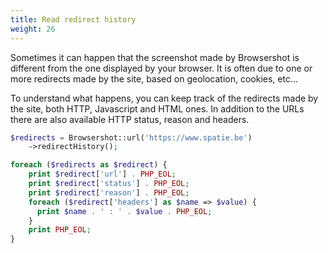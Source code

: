 ```yaml
---
title: Read redirect history
weight: 26
---
```


Sometimes it can happen that the screenshot made by Browsershot is different from the one displayed by your browser.
It is often due to one or more redirects made by the site, based on geolocation, cookies, etc...

To understand what happens, you can keep track of the redirects made by the site, both HTTP, Javascript and HTML ones.
In addition to the URLs there are also available HTTP status, reason and headers.

```php
$redirects = Browsershot::url('https://www.spatie.be')
    ->redirectHistory();

foreach ($redirects as $redirect) {
    print $redirect['url'] . PHP_EOL;
    print $redirect['status'] . PHP_EOL;
    print $redirect['reason'] . PHP_EOL;
    foreach ($redirect['headers'] as $name => $value) {
      print $name . ' : ' . $value . PHP_EOL;
    }
    print PHP_EOL;
}
```